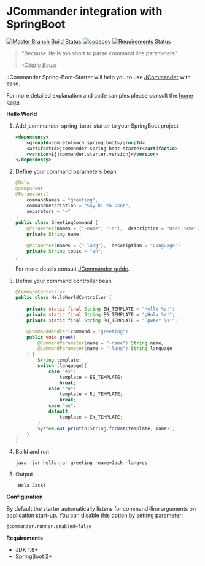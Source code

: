 # JCommander integration with SpringBoot
[![Master Branch Build Status](https://travis-ci.org/etolmach/jcommander-spring-boot-starter.svg?branch=master)](https://travis-ci.org/etolmach/jcommander-spring-boot-starter/builds) 
[![codecov](https://codecov.io/gh/etolmach/jcommander-spring-boot-starter/branch/master/graph/badge.svg)](https://codecov.io/gh/etolmach/jcommander-spring-boot-starter)
[![Requirements Status](https://requires.io/github/etolmach/jcommander-spring-boot-starter/requirements.svg?branch=master)](https://requires.io/github/etolmach/jcommander-spring-boot-starter/requirements/?branch=master)

> "Because life is too short to parse command line parameters"
>
> *-Cédric Beust*

JCommander Spring-Boot-Starter will help you to use [JCommander](http://jcommander.org) with ease.

For more detailed explanation and code samples please consult the [home page](http://jcommander.spring.etolmach.com).

**Hello World**

1. Add jcommander-spring-boot-starter to your SpringBoot project
    ```xml
    <dependency>
        <groupId>com.etolmach.spring.boot</groupId>
        <artifactId>jcommander-spring-boot-starter</artifactId>
        <version>${jcommander.starter.version}</version>
    </dependency>
    ```

2. Define your command parameters bean
    ```java
    @Data
    @Component
    @Parameters(
        commandNames = "greeting",
        commandDescription = "Say hi to user",
        separators = "="
    )
    public class GreetingCommand {
        @Parameter(names = {"-name", "-n"},  description = "User name", required = true)
        private String name;
     
        @Parameter(names = {"-lang"},  description = "Language")
        private String topic = "en";
    }
    ```
    For more details consult [JCommander guide](http://jcommander.org).

3. Define your command controller bean
    ```java
    @CommandController
    public class HelloWorldController {
        
        private static final String EN_TEMPLATE = "Hello %s!";
        private static final String ES_TEMPLATE = "¡Hola %s!";
        private static final String RU_TEMPLATE = "Привет %s!";
    
        @CommandHandler(command = "greeting")
        public void greet(
            @CommandParameter(name = "-name") String name,
            @CommandParameter(name = "-lang") String language
        ) {  
            String template;
            switch (language){  
                case "es":
                    template = ES_TEMPLATE;
                    break;   
                case "ru":
                    template = RU_TEMPLATE;
                    break;   
                case "en":
                default:
                    template = EN_TEMPLATE;
            }
            System.out.println(String.format(template, name));
        }
    }
    ```
4. Build and run
    ```
    java -jar hello.jar greeting -name=Jack -lang=es
    ```
5. Output
    ```
    ¡Hola Jack!
    ```

**Configuration**

By default the starter automatically listens for command-line arguments on application start-up. You can disable this option by setting parameter:
```
jcommander.runner.enabled=false    
```
    
**Requirements**
- JDK 1.8+
- SpringBoot 2+